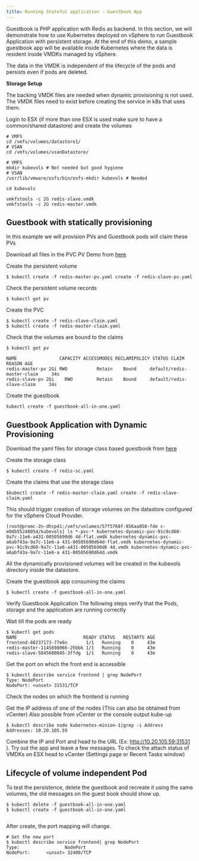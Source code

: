 ```yaml
---
title: Running Stateful application - Guestbook App
--- 
```

 
Guestbook is PHP application with Redis as backend. In this section, we will demonstrate how to use  Kubernetes deployed on vSphere to run Guestbook Application with persistent storage. At the end of this demo, a sample guestbook app will be available inside Kubernetes where the data is resident inside VMDKs managed by vSphere.

The data in the VMDK is independent of the lifecycle of the pods and persists even if pods are deleted.

**Storage Setup** 
							
The backing VMDK files are needed when dynamic provisioning is not used. The VMDK files need to exist before creating the service in k8s that uses them.
							
Login to ESX (if more than one ESX is used make sure to have a common/shared datastore) and create the volumes 
		 	 	 		
```					
# VMFS
cd /vmfs/volumes/datastore1/
# VSAN
cd /vmfs/volumes/vsanDatastore/
						
# VMFS
mkdir kubevols # Not needed but good hygiene
# VSAN
/usr/lib/vmware/osfs/bin/osfs-mkdir kubevols # Needed
						
cd kubevols
						
vmkfstools -c 2G redis-slave.vmdk 
vmkfstools -c 2G redis-master.vmdk 
```				
					
						
## Guestbook with statically provisioning

In this example we will provision PVs and Guestbook pods will claim these PVs
 

Download all files in the PVC PV Demo from [here](https://github.com/vmware/kubernetes/tree/kube-examples/kube-examples/guestbook/guestbook-pvc)
						

						
Create the persistent volume

```						
$ kubectl create -f redis-master-pv.yaml create -f redis-slave-pv.yaml
```						
					
Check the persistent volume records

```			
$ kubectl get pv
```

						
Create the PVC

```
$ kubectl create -f redis-slave-claim.yaml 
$ kubectl create -f redis-master-claim.yaml
```

Check that the volumes are bound to the claims 

``` 
$ kubectl get pv
 
NAME                CAPACITY ACCESSMODES RECLAMIPOLICY STATUS CLAIM REASON AGE
redis-master-pv 2Gi RWO           Retain    Bound     default/redis-master-claim     34s 
redis-slave-pv 2Gi    RWO         Retain    Bound     default/redis-slave-claim     34s 	 		
```

Create the guestbook

```
kubectl create -f guestbook-all-in-one.yaml
``` 
 
## Guestbook Application with Dynamic Provisioning
					
						
Download the yaml files for storage class based guestbook from [here](https://github.com/vmware/kubernetes/tree/kube-examples/kube-examples/guestbook/guestbook-storageclass)
 
Create the storage class

```						
$ kubectl create -f redis-sc.yaml
```

Create the claims that use the storage class

```					
$kubectl create -f redis-master-claim.yaml create -f redis-slave-claim.yaml
```

This should trigger creation of storage volumes on the datastore configured for the vSphere Cloud Provider. 					
 
```						
[root@promc-2n-dhcp41:/vmfs/volumes/57f5768f-856aa050-fde c-e0db55248054/kubevols] ls *-pvc-* kubernetes-dynamic-pvc-91c9cd60-9a7c-11e6-a431-00505690d6 4d-flat.vmdk kubernetes-dynamic-pvc-a6abf43a-9a7c-11e6-a 431-00505690d64d-flat.vmdk kubernetes-dynamic-pvc-91c9cd60-9a7c-11e6-a431-00505690d6 4d.vmdk kubernetes-dynamic-pvc-a6abf43a-9a7c-11e6-a 431-00505690d64d.vmdk 
```

All the dynamically provisioned volumes will be created in the kubevols directory inside the datastore.				
		 	 	 		
Create the guestbook app consuming the claims 

```
$ kubectl create -f guestbook-all-in-one.yaml 
```

Verify Guestbook Application
The following steps verify that the Pods, storage and the application are running correctly
 
Wait till the pods are ready

``` 
$ kubectl get pods
NAME                         READY STATUS   RESTARTS AGE
frontend-88237173-77e6n       1/1   Running    0     43m
redis-master-1145698066-2hbbk 1/1   Running    0     43m
redis-slave-5845680045-3ffdg  1/1   Running    0     43m		
``` 
 
Get the port on which the front end is accessible 

```					
$ kubectl describe service frontend | grep NodePort
Type: NodePort
NodePort: <unset> 31531/TCP 
```		
					
Check the nodes on which the frontend is running 
 
		 	 	 		
						
Get the IP address of one of the nodes (This can also be obtained from vCenter)
Also possible from vCenter or the console output kube-up
		
```
$ kubectl describe node kubernetes-minion-1|grep -i Address 
Addresses: 10.20.105.59 
```					
		 	 	 		
				
Combine the IP and Port and head to the URL (Ex:
http://10.20.105.59:31531 ). Try out the app and leave a few messages.
To check the attach status of VMDKs on ESX head to vCenter (Settings page or Recent Tasks window)
					
			
		
## Lifecycle of volume independent Pod
						
To test the persistence, delete the guestbook and recreate it using the same volumes, the old messages on the guest book should show up. 
					
```				
$ kubectl delete -f guestbook-all-in-one.yaml 
$ kubectl create -f guestbook-all-in-one.yaml
					
```

After create, the port mapping will change. 
				
```						
# Get the new port
$ kubectl describe service frontend| grep NodePort 
Type:                 NodePort
NodePort:      <unset> 32400/TCP 
```
